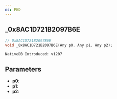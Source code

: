 ```yaml
---
ns: PED
---
```

## _0x8AC1D721B2097B6E

```c
// 0x8AC1D721B2097B6E
void _0x8AC1D721B2097B6E(Any p0, Any p1, Any p2);
```

```
NativeDB Introduced: v1207
```

## Parameters
* **p0**:
* **p1**:
* **p2**:
